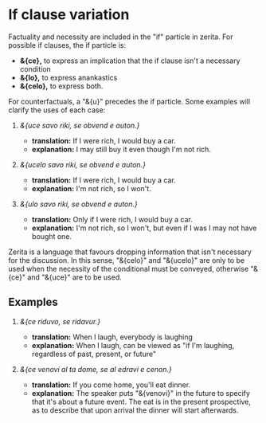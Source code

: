 # <x-trans>If clause variation</x-trans>

<x-trans>Factuality and necessity are included in the "if" particle in zerita.</x-trans>
<x-trans>For possible if clauses, the if particle is:</x-trans>

- **&{ce},** <x-trans>to express an implication that the if clause isn't a necessary condition</x-trans>
- **&{lo},** <x-trans>to express anankastics</x-trans>
- **&{celo},** <x-trans>to express both.</x-trans>

<x-trans>For counterfactuals, a "&{u}" precedes the if particle.</x-trans>
<x-trans>Some examples will clarify the uses of each case:</x-trans>

1.  _&{uce savo riki, se obvend e auton.}_

    - **<x-trans>translation</x-trans>:** <x-trans>If I were rich, I would buy a car.</x-trans>
    - **<x-trans>explanation</x-trans>:** <x-trans>I may still buy it even though I'm not rich.</x-trans>

1.  _&{ucelo savo riki, se obvend e auton.}_

    - **<x-trans>translation</x-trans>:** <x-trans>If I were rich, I would buy a car.</x-trans>
    - **<x-trans>explanation</x-trans>:** <x-trans>I'm not rich, so I won't.</x-trans>

1.  _&{ulo savo riki, se obvend e auton.}_

    - **<x-trans>translation</x-trans>:** <x-trans>Only if I were rich, I would buy a car.</x-trans>
    - **<x-trans>explanation</x-trans>:** <x-trans>I'm not rich, so I won't, but even if I was I may not have bought one.</x-trans>

<x-trans>Zerita is a language that favours dropping information that isn't necessary for the discussion.</x-trans>
<x-trans>In this sense, "&{celo}" and "&{ucelo}" are only to be used when the necessity of the conditional must be conveyed, otherwise "&{ce}" and "&{uce}" are to be used.</x-trans>

## <x-trans>Examples</x-trans>

1.  _&{ce riduvo, se ridavur.}_

    - **<x-trans>translation</x-trans>:** <x-trans>When I laugh, everybody is laughing</x-trans>
    - **<x-trans>explanation</x-trans>:** <x-trans>When I laugh, can be viewed as "if I'm laughing, regardless of past, present, or future"</x-trans>

1.  _&{ce venovi al ta dome, se al edravi e cenon.}_

    - **<x-trans>translation</x-trans>:** <x-trans>If you come home, you'll eat dinner.</x-trans>
    - **<x-trans>explanation</x-trans>:** <x-trans>The speaker puts "&{venovi}" in the future to specify that it's about a future event.</x-trans>
      <x-trans>The eat is in the present prospective, as to describe that upon arrival the dinner will start afterwards.</x-trans>
